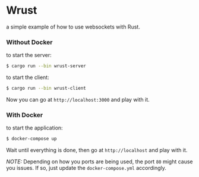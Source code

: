 # Wrust
a simple example of how to use websockets with Rust.

### Without Docker

to start the server:

```bash
$ cargo run --bin wrust-server
```

to start the client:

```bash
$ cargo run --bin wrust-client
```

Now you can go at `http://localhost:3000` and play with it.

### With Docker

to start the application:

```bash
$ docker-compose up
```

Wait until everything is done, then go at `http://localhost` and play with it.

*NOTE:* Depending on how you ports are being used, the port `80` might cause you issues. If so, just update the `docker-compose.yml` accordingly.
